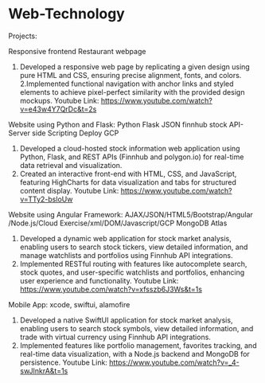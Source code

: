 # Web-Technology

Projects:

Responsive frontend Restaurant webpage

  1. Developed a responsive web page by replicating a given design using pure HTML and CSS, ensuring precise alignment, fonts, and colors.
  2.Implemented functional navigation with anchor links and styled elements to achieve pixel-perfect similarity with the provided design mockups.
  Youtube Link: https://www.youtube.com/watch?v=e43w4Y7QrDc&t=2s

Website using Python and Flask: Python Flask JSON finnhub stock API- Server side Scripting Deploy GCP

  1. Developed a cloud-hosted stock information web application using Python, Flask, and REST APIs (Finnhub and polygon.io) for real-time data retrieval and visualization.
  2. Created an interactive front-end with HTML, CSS, and JavaScript, featuring HighCharts for data visualization and tabs for structured content display.
  Youtube Link: https://www.youtube.com/watch?v=TTy2-bsloUw

Website using Angular Framework: AJAX/JSON/HTML5/Bootstrap/Angular /Node.js/Cloud Exercise/xml/DOM/Javascript/GCP MongoDB Atlas

  1. Developed a dynamic web application for stock market analysis, enabling users to search stock tickers, view detailed information, and manage watchlists and portfolios using Finnhub API integrations.
  2. Implemented RESTful routing with features like autocomplete search, stock quotes, and user-specific watchlists and portfolios, enhancing user experience and functionality.
  Youtube Link: https://www.youtube.com/watch?v=xfsszb6J3Ws&t=1s 

Mobile App: xcode, swiftui, alamofire

  1. Developed a native SwiftUI application for stock market analysis, enabling users to search stock symbols, view detailed information, and trade with virtual currency using Finnhub API integrations.
  2. Implemented features like portfolio management, favorites tracking, and real-time data visualization, with a Node.js backend and MongoDB for persistence.
  Youtube Link: https://www.youtube.com/watch?v=_4-swJlnkrA&t=1s

